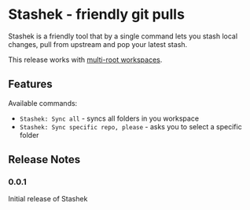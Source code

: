 # Stashek - friendly git pulls

Stashek is a friendly tool that by a single command lets you stash local changes, pull from upstream and pop your latest stash.

This release works with [multi-root workspaces](https://code.visualstudio.com/docs/editor/multi-root-workspaces). 
## Features

Available commands:

- `Stashek: Sync all` - syncs all folders in you workspace
- `Stashek: Sync specific repo, please` - asks you to select a specific folder

## Release Notes

### 0.0.1

Initial release of Stashek
